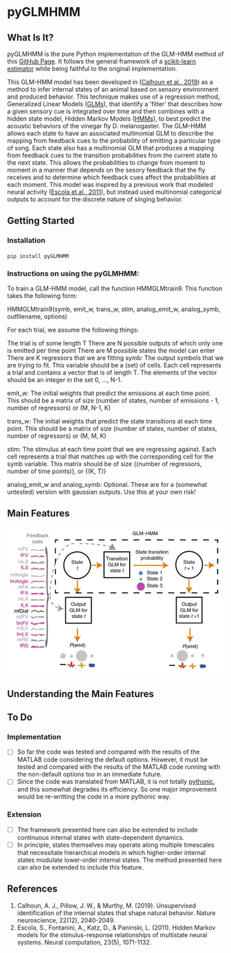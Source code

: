 # pyGLMHMM

## What Is It?
pyGLMHMM is the pure Python implementation of the GLM-HMM method of this [GitHub Page](https://github.com/murthylab/GLMHMM). It follows the general framework of a [scikit-learn estimator](https://scikit-learn.org/stable/developers/develop.html) while being faithful to the original implementation.

This GLM-HMM model has been developed in ([Calhoun et al., 2019](https://www.nature.com/articles/s41593-019-0533-x)) as a method to infer internal states of an animal based on sensory environment and produced behavior. This technique makes use of a regression method, Generalized Linear Models ([GLMs](https://en.wikipedia.org/wiki/Generalized_linear_model)), that identify a 'filter' that describes how a given sensory cue is integrated over time and then combines with a hidden state model, Hidden Markov Models ([HMMs](https://en.wikipedia.org/wiki/Hidden_Markov_model)), to best predict the acoustic behaviors of the vinegar fly D. melanogaster. The GLM–HMM allows each state to have an associated multinomial GLM to describe the mapping from feedback cues to the probability of emitting a particular type of song. Each state also has a multinomial GLM that produces a mapping from feedback cues to the transition probabilities from the current state to the next state. This allows the probabilities to change from moment to moment in a manner that depends on the sesory feedback that the fly receives and to determine which feedback cues affect the probabilities at each moment. This model was inspired by a previous work that modeled neural activity ([Escola et al., 2011](https://www.mitpressjournals.org/doi/abs/10.1162/NECO_a_00118)), but instead used multinomial categorical outputs to account for the discrete nature of singing behavior.

## Getting Started
### Installation
`pip install pyGLMHMM`

### Instructions on using the pyGLMHMM:

To train a GLM-HMM model, call the function HMMGLMtrain9. This function takes the following form:

HMMGLMtrain9(symb, emit_w, trans_w, stim, analog_emit_w, analog_symb, outfilename, options)

For each trial, we assume the following things:

The trial is of some length T
There are N possible outputs of which only one is emitted per time point
There are M possible states the model can enter
There are K regressors that we are fitting
symb: The output symbols that we are trying to fit. This variable should be a (set) of cells. Each cell represents a trial and contains a vector that is of length T. The elements of the vector should be an integer in the set 0, ..., N-1.

emit_w: The initial weights that predict the emissions at each time point. This should be a matrix of size (number of states, number of emissions - 1, number of regressors) or (M, N-1, K)

trans_w: The initial weights that predict the state transitions at each time point. This should be a matrix of size (number of states, number of states, number of regressors) or (M, M, K)

stim: The stimulus at each time point that we are regressing against. Each cell represents a trial that matches up with the corresponding cell for the symb variable. This matrix should be of size {(number of regressors, number of time points)}, or {(K, T)}

analog_emit_w and analog_symb: Optional. These are for a (somewhat untested) version with gaussian outputs. Use this at your own risk!

## Main Features
![Schematic illustrating the GLM–HMM](https://github.com/aslansd/pyGLMHMM/blob/master/fig/GLM-HMM.jpg)

## Understanding the Main Features

## To Do
### Implementation
- [ ] So far the code was tested and compared with the results of the MATLAB code considering the default options. However, it must be tested and compared with the results of the MATLAB code running with the non-default options too in an immediate future.
- [ ] Since the code was translated from MATLAB, it is not totally [pythonic](https://docs.python-guide.org/writing/style/), and this somewhat degrades its efficiency. So one major improvement would be re-writting the code in a more pythonic way.
### Extension
- [ ] The framework presented here can also be extended to include continuous internal states with state-dependent dynamics.
- [ ] In principle, states themselves may operate along multiple timescales that necessitate hierarchical models in which higher-order internal states modulate lower-order internal states. The method presented here can also be extended to include this feature.

## References
1) Calhoun, A. J., Pillow, J. W., & Murthy, M. (2019). Unsupervised identification of the internal states that shape natural behavior. Nature neuroscience, 22(12), 2040-2049.
2) Escola, S., Fontanini, A., Katz, D., & Paninski, L. (2011). Hidden Markov models for the stimulus-response relationships of multistate neural systems. Neural computation, 23(5), 1071-1132.
